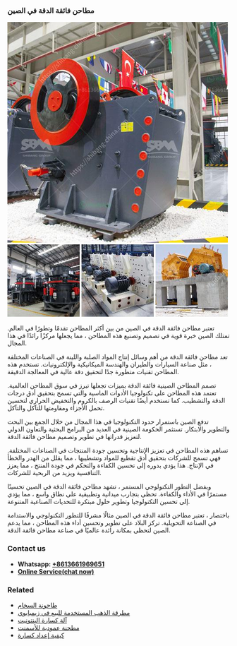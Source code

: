 <h3>مطاحن فائقة الدقة في الصين</h3><img src='1701853979.jpg' alt=''><p>تعتبر مطاحن فائقة الدقة في الصين من بين أكثر المطاحن تقدمًا وتطورًا في العالم. تمتلك الصين خبرة قوية في تصميم وتصنيع هذه المطاحن ، مما يجعلها مركزًا رائدًا في هذا المجال.</p><p>تعد مطاحن فائقة الدقة من أهم وسائل إنتاج المواد الصلبة واللينة في الصناعات المختلفة ، مثل صناعة السيارات والطيران والهندسة الميكانيكية والإلكترونيات. تستخدم هذه المطاحن تقنيات متطورة جدًا لتحقيق دقة عالية في المعالجة الدقيقة.</p><p>تصمم المطاحن الصينية فائقة الدقة بميزات تجعلها تبرز في سوق المطاحن العالمية. تعتمد هذه المطاحن على تكنولوجيا الأدوات الماسية والتي تسمح بتحقيق أدق درجات الدقة والتشطيب. كما تستخدم أيضًا تقنيات الرصف بالكروم والتخفيض الحراري لتحسين تحمل الأجزاء ومقاومتها للتآكل والتآكل.</p><p>تدفع الصين باستمرار حدود التكنولوجيا في هذا المجال من خلال الجمع بين البحث والتطوير والابتكار. تستثمر الحكومة الصينية في العديد من البرامج البحثية والتعاون الدولي لتعزيز قدراتها في تطوير وتصميم مطاحن فائقة الدقة.</p><p>تساهم هذه المطاحن في تعزيز الإنتاجية وتحسين جودة المنتجات في الصناعات المختلفة. فهي تسمح للشركات بتحقيق أدق تقطيع للمواد وتشطيبها ، مما يقلل من الهدر والخطأ في الإنتاج. هذا يؤدي بدوره إلى تحسين الكفاءة والتحكم في جودة المنتج ، مما يعزز التنافسية ويزيد من الربحية للشركات.</p><p>وبفضل التطور التكنولوجي المستمر ، تشهد مطاحن فائقة الدقة في الصين تحسينًا مستمرًا في الأداء والكفاءة. تحظى بتجارب ميدانية وتطبيقية على نطاق واسع ، مما يؤدي إلى تحسين التكنولوجيا وتطوير حلول مبتكرة للتحديات الصناعية المتنوعة.</p><p>باختصار ، تعتبر مطاحن فائقة الدقة في الصين مثالًا مشرفًا للتطور التكنولوجي والاستدامة في الصناعة التحويلية. تركز البلاد على تطوير وتحسين أداء هذه المطاحن ، مما يدعم الصين لتحظى بمكانة رائدة عالميًا في صناعة مطاحن فائقة الدقة.</p><h3>Contact us</h3><ul><li><strong>Whatsapp:&nbsp;<a href="https://wa.me/8613661969651">+8613661969651</a></strong></li><li><a href="https://swt.shibang-china.com/?git&amp;zhl&amp;مطاحن فائقة الدقة في الصين"><strong>Online Service(chat now)</strong></a></li></ul><h3>Related</h3><ul><li><a href='طاحونة السخام.md'>طاحونة السخام</a></li><li><a href='مطرقة الذهب المستخدمة للبيع في زيمبابوي.md'>مطرقة الذهب المستخدمة للبيع في زيمبابوي</a></li><li><a href='آلة كسارة البنتونيت.md'>آلة كسارة البنتونيت</a></li><li><a href='مطحنة عمودية للأسمنت.md'>مطحنة عمودية للأسمنت</a></li><li><a href='كيفية إعداد كسارة.md'>كيفية إعداد كسارة</a></li></ul>
